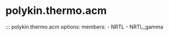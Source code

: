# polykin.thermo.acm

::: polykin.thermo.acm
    options:
        members:
            - NRTL
            - NRTL_gamma
